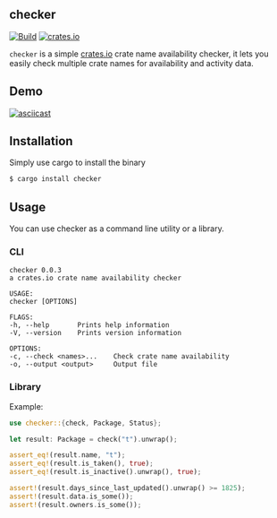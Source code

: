 ## checker

[![Build](https://github.com/terror/checker/actions/workflows/ci.yaml/badge.svg?branch=master)](https://github.com/terror/checker/actions/workflows/ci.yaml)
[![crates.io](https://shields.io/crates/v/checker.svg)](https://crates.io/crates/checker)

`checker` is a simple [crates.io](https://crates.io/) crate name availability checker,
it lets you easily check multiple crate names for availability and activity data.

## Demo

[![asciicast](https://asciinema.org/a/U94NQHUnj1DAyZi2VHWCu5GU0.svg)](https://asciinema.org/a/U94NQHUnj1DAyZi2VHWCu5GU0)

## Installation

Simply use cargo to install the binary

```bash
$ cargo install checker
```

## Usage

You can use checker as a command line utility or a library.

### CLI

```
checker 0.0.3
a crates.io crate name availability checker

USAGE:
checker [OPTIONS]

FLAGS:
-h, --help       Prints help information
-V, --version    Prints version information

OPTIONS:
-c, --check <names>...    Check crate name availability
-o, --output <output>     Output file
```

### Library

Example:

```rust
use checker::{check, Package, Status};

let result: Package = check("t").unwrap();

assert_eq!(result.name, "t");
assert_eq!(result.is_taken(), true);
assert_eq!(result.is_inactive().unwrap(), true);

assert!(result.days_since_last_updated().unwrap() >= 1825);
assert!(result.data.is_some());
assert!(result.owners.is_some());
```
